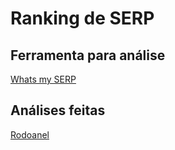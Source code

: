 # Ranking de SERP

## Ferramenta para análise
[Whats my SERP](http://www.whatsmyserp.com/)

## Análises feitas
[Rodoanel](https://a2comunicacao.basecamphq.com/projects/9257684-2012-02-saopaulosp-equipe/todo_items/159233699/comments)
